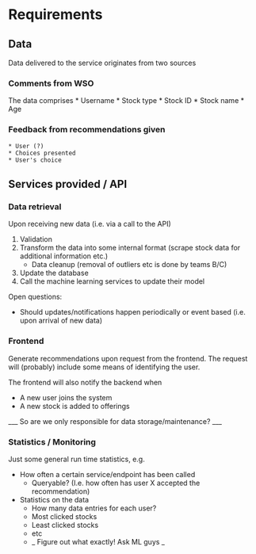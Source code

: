 # Requirements

## Data

Data delivered to the service originates from two sources

### Comments from WSO
The data comprises
    * Username
    * Stock type
    * Stock ID
    * Stock name
    * Age

### Feedback from recommendations given
    * User (?)
    * Choices presented
    * User's choice


## Services provided / API

### Data retrieval

Upon receiving new data (i.e. via a call to the API) 
1. Validation
2. Transform the data into some internal format (scrape stock data for additional information etc.)
    * Data cleanup (removal of outliers etc is done by teams B/C)
3. Update the database
4. Call the machine learning services to update their model

Open questions:
* Should updates/notifications happen periodically or event based (i.e. upon arrival of new data)

### Frontend

Generate recommendations upon request from the frontend. The request will (probably) include some means of identifying the user.

The frontend will also notify the backend when 
* A new user joins the system
* A new stock is added to offerings

___ So are we only responsible for data storage/maintenance? ___

### Statistics / Monitoring

Just some general run time statistics, e.g.
* How often a certain service/endpoint has been called
    * Queryable? (I.e. how often has user X accepted the recommendation)
* Statistics on the data
    * How many data entries for each user?
    * Most clicked stocks
    * Least clicked stocks
    * etc
    * _ Figure out what exactly! Ask ML guys _
